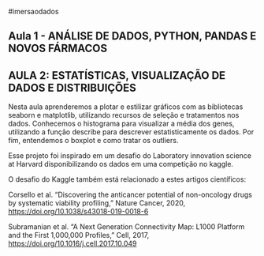 #imersaodados

## Aula 1 - ANÁLISE DE DADOS, PYTHON, PANDAS E NOVOS FÁRMACOS
## AULA 2: ESTATÍSTICAS, VISUALIZAÇÃO DE DADOS E DISTRIBUIÇÕES
Nesta aula aprenderemos a plotar e estilizar gráficos com as bibliotecas seaborn e matplotlib, utilizando recursos de seleção e tratamentos nos dados. Conhecemos o histograma para visualizar a média dos genes, utilizando a função describe para descrever estatisticamente os dados. Por fim, entendemos o boxplot e como tratar os outliers.


Esse projeto foi inspirado em um desafio do Laboratory innovation science at Harvard disponibilizando os dados em uma competição no kaggle.

O desafio do Kaggle também está relacionado a estes artigos científicos:

Corsello et al. “Discovering the anticancer potential of non-oncology drugs by systematic viability profiling,” Nature Cancer, 2020, https://doi.org/10.1038/s43018-019-0018-6

Subramanian et al. “A Next Generation Connectivity Map: L1000 Platform and the First 1,000,000 Profiles,” Cell, 2017, https://doi.org/10.1016/j.cell.2017.10.049
